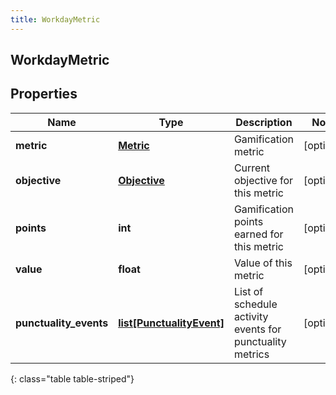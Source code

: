 ```yaml
---
title: WorkdayMetric
---
```

## WorkdayMetric

## Properties

|Name | Type | Description | Notes|
|------------ | ------------- | ------------- | -------------|
| **metric** | [**Metric**](Metric.html) | Gamification metric | [optional] |
| **objective** | [**Objective**](Objective.html) | Current objective for this metric | [optional] |
| **points** | **int** | Gamification points earned for this metric | [optional] |
| **value** | **float** | Value of this metric | [optional] |
| **punctuality_events** | [**list[PunctualityEvent]**](PunctualityEvent.html) | List of schedule activity events for punctuality metrics | [optional] |
{: class="table table-striped"}


